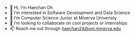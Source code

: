 - 👋 Hi, I’m Haechan Oh
- 👀 I’m interested in Software Development and Data Science
- 🌱 I’m Computer Science Junior at Minerva Univeristy
- 💞️ I’m looking to collaborate on cool projects or internships
- 📫 Reach me out through haechan24@uni.minerva.edu

<!---
haechan01/haechan01 is a ✨ special ✨ repository because its `README.md` (this file) appears on your GitHub profile.
You can click the Preview link to take a look at your changes.
--->
